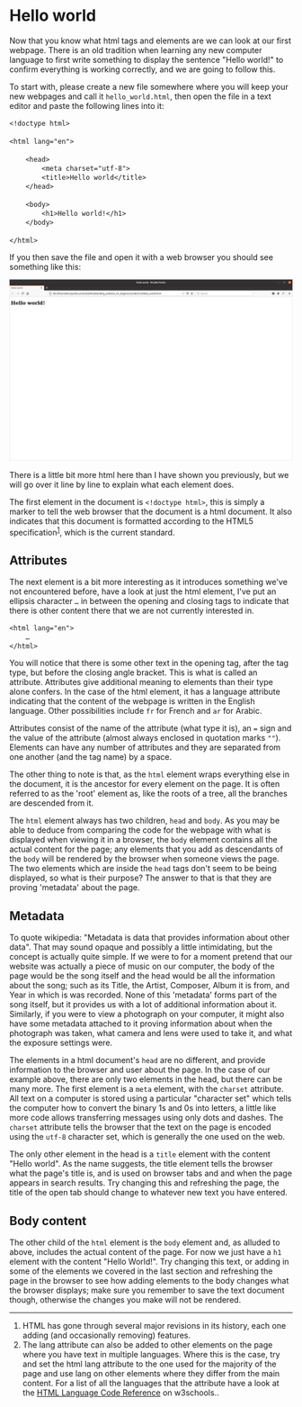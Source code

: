 # Hello world
Now that you know what html tags and elements are we can look at our first webpage. There is an old tradition when learning any new computer language to first write something to display the sentence "Hello world!" to confirm everything is working correctly, and we are going to follow this.

To start with, please create a new file somewhere where you will keep your new webpages and call it `hello_world.html`, then open the file in a text editor and paste the following lines into it:
```
<!doctype html>

<html lang="en">

    <head>
        <meta charset="utf-8">
        <title>Hello world</title>
    </head>

    <body>
        <h1>Hello world!</h1>
    </body>

</html>
```
If you then save the file and open it with a web browser you should see something like this:

![hello_world.html rendered in Firefox](./images/s1c3/01.png)

There is a little bit more html here than I have shown you previously, but we will go over it line by line to explain what each element does.

The first element in the document is `<!doctype html>`, this is simply a marker to tell the web browser that the document is a html document. It also indicates that this document is formatted according to the HTML5 specification<sup id="a1">[1](#f1)</sup>, which is the current standard.

## Attributes

The next element is a bit more interesting as it introduces something we've not encountered before, have a look at just the html element, I've put an ellipsis character `…` in between the opening and closing tags to indicate that there is other content there that we are not currently interested in.
```
<html lang="en">
    …
</html>
```
You will notice that there is some other text in the opening tag, after the tag type, but before the closing angle bracket. This is what is called an attribute. Attributes give additional meaning to elements than their type alone confers. In the case of the html element, it has a language attribute indicating that the content of the webpage is written in the English language. Other possibilities include `fr` for French and `ar` for Arabic.

Attributes consist of the name of the attribute (what type it is), an `=` sign and the value of the attribute (almost always enclosed in quotation marks `""`). Elements can have any number of attributes and they are separated from one another (and the tag name) by a space.

The other thing to note is that, as the `html` element wraps everything else in the document, it is the ancestor for every element on the page. It is often referred to as the 'root' element as, like the roots of a tree, all the branches are descended from it.

The `html` element always has two children, `head` and `body`. As you may be able to deduce from comparing the code for the webpage with what is displayed when viewing it in a browser, the `body` element contains all the actual content for the page; any elements that you add as descendants of the `body` will be rendered by the browser when someone views the page. The two elements which are inside the `head` tags don't seem to be being displayed, so what is their purpose? The answer to that is that they are proving 'metadata' about the page.

## Metadata

To quote wikipedia: "Metadata is data that provides information about other data". That may sound opaque and possibly a little intimidating, but the concept is actually quite simple. If we were to for a moment pretend that our website was actually a piece of music on our computer, the body of the page would be the song itself and the head would be all the information about the song; such as its Title, the Artist, Composer, Album it is from, and Year in which is was recorded. None of this 'metadata' forms part of the song itself, but it provides us with a lot of additional information about it. Similarly, if you were to view a photograph on your computer, it might also have some metadata attached to it proving information about when the photograph was taken, what camera and lens were used to take it, and what the exposure settings were.

The elements in a html document's `head` are no different, and provide information to the browser and user about the page. In the case of our example above, there are only two elements in the head, but there can be many more. The first element is a `meta` element, with the `charset` attribute. All text on a computer is stored using a particular "character set" which tells the computer how to convert the binary 1s and 0s into letters, a little like more code allows transferring messages using only dots and dashes. The `charset` attribute tells the browser that the text on the page is encoded using the `utf-8` character set, which is generally the one used on the web.

The only other element in the head is a `title` element with the content "Hello world". As the name suggests, the title element tells the browser what the page's title is, and is used on browser tabs and and when the page appears in search results. Try changing this and refreshing the page, the title of the open tab should change to whatever new text you have entered.

## Body content

The other child of the `html` element is the `body` element and, as alluded to above, includes the actual content of the page. For now we just have a `h1` element with the content "Hello World!". Try changing this text, or adding in some of the elements we covered in the last section and refreshing the page in the browser to see how adding elements to the body changes what the browser displays; make sure you remember to save the text document though, otherwise the changes you make will not be rendered. 

---

<ol class="footnotes">
<li id="f1">HTML has gone through several major revisions in its history, each one adding (and occasionally removing) features.</li>
<li id="f2">The lang attribute can also be added to other elements on the page where you have text in multiple languages. Where this is the case, try and set the html lang attribute to the one used for the majority of the page and use lang on other elements where they differ from the main content. For a list of all the languages that the attribute have a look at the <a href="https://www.w3schools.com/tags/ref_language_codes.asp">HTML Language Code Reference</a> on w3schools..</li>
</ol>